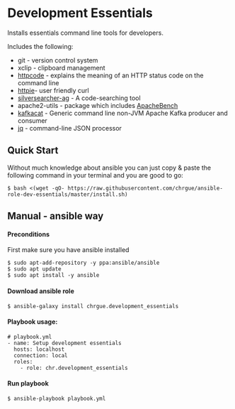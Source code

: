 # Development Essentials

Installs essentials command line tools for developers.

Includes the following:
- git - version control system
- xclip - clipboard management  
- [httpcode][3] - explains the meaning of an HTTP status code on the command line
- [httpie][4]- user friendly curl
- [silversearcher-ag][5] - A code-searching tool
- apache2-utils - package which includes [ApacheBench][6]
- [kafkacat][7] - Generic command line non-JVM Apache Kafka producer and consumer
- [jq][8] - command-line JSON processor


## Quick Start

Without much knowledge about ansible you can just copy & paste the following command in your terminal and you are good to go:

    $ bash <(wget -qO- https://raw.githubusercontent.com/chrgue/ansible-role-dev-essentials/master/install.sh)

## Manual - ansible way

#### Preconditions

First make sure you have ansible installed

    $ sudo apt-add-repository -y ppa:ansible/ansible
    $ sudo apt update
    $ sudo apt install -y ansible


#### Download ansible role

    $ ansible-galaxy install chrgue.development_essentials


#### Playbook usage:

    # playbook.yml
    - name: Setup development essentials
      hosts: localhost
      connection: local
      roles:
        - role: chr.development_essentials
          
#### Run playbook

    $ ansible-playbook playbook.yml 
 


[3]: https://github.com/rspivak/httpcode
[4]: https://httpie.org/
[5]: https://github.com/ggreer/the_silver_searcher
[6]: https://httpd.apache.org/docs/2.4/programs/ab.html
[7]: https://github.com/edenhill/kafkacat
[8]: https://stedolan.github.io/jq/